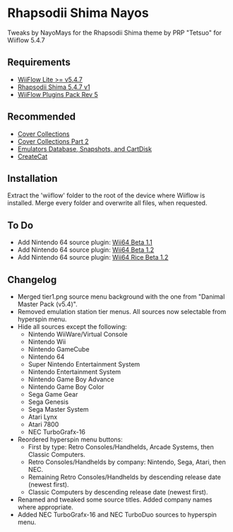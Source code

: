 # Rhapsodii Shima Nayos

Tweaks by NayoMays for the Rhapsodii Shima theme by PRP "Tetsuo" for Wiiflow 5.4.7

## Requirements

- [WiiFlow Lite >= v5.4.7](https://gbatemp.net/threads/wiiflow-lite.422685/)
- [Rhapsodii Shima 5.4.7 v1](https://gbatemp.net/threads/rhapsodii-shima-5-4.555062/)
- [WiiFlow Plugins Pack Rev 5](https://gbatemp.net/threads/the-great-quest-for-wiiflow-plugins-a-call-for-adventurers.563575/)

## Recommended

- [Cover Collections](https://gbatemp.net/threads/cover-collections-for-emulators-with-cover-support.324714/)
- [Cover Collections Part 2](https://gbatemp.net/threads/cover-collections-part-2.559649/)
- [Emulators Database, Snapshots, and CartDisk](https://gbatemp.net/threads/wiiflow-lite-with-emulators-database.527613/)
- [CreateCat](https://gbatemp.net/threads/createcat-pc-app-to-write-wiiflow-categories.554596/)

## Installation

Extract the 'wiiflow' folder to the root of the device where Wiiflow is installed. Merge every folder and overwrite all files, when requested.

## To Do

- Add Nintendo 64 source plugin: [Wii64 Beta 1.1](https://code.google.com/archive/p/mupen64gc/downloads)
- Add Nintendo 64 source plugin: [Wii64 Beta 1.2](https://github.com/FIX94/Wii64/releases)
- Add Nintendo 64 source plugin: [Wii64 Rice Beta 1.2](https://github.com/emukidid/Wii64/releases)

## Changelog

- Merged tier1.png source menu background with the one from "Danimal Master Pack (v5.4)".
- Removed emulation station tier menus. All sources now selectable from hyperspin menu.
- Hide all sources except the following:
  - Nintendo WiiWare/Virtual Console
  - Nintendo Wii
  - Nintendo GameCube
  - Nintendo 64
  - Super Nintendo Entertainment System
  - Nintendo Entertainment System
  - Nintendo Game Boy Advance
  - Nintendo Game Boy Color
  - Sega Game Gear
  - Sega Genesis
  - Sega Master System
  - Atari Lynx
  - Atari 7800
  - NEC TurboGrafx-16
- Reordered hyperspin menu buttons:
  - First by type: Retro Consoles/Handhelds, Arcade Systems, then Classic Computers.
  - Retro Consoles/Handhelds by company: Nintendo, Sega, Atari, then NEC.
  - Remaining Retro Consoles/Handhelds by descending release date (newest first).
  - Classic Computers by descending release date (newest first).
- Renamed and tweaked some source titles. Added company names where appropriate.
- Added NEC TurboGrafx-16 and NEC TurboDuo sources to hyperspin menu.

